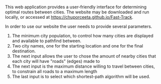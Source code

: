 This web application provides a user-friendly interface for determining optimal routes between cities.
The website may be downloaded and run locally, or accessed at https://chuporceeta.github.io/Fast-Track.

In order to use our website the user needs to provide several parameters.
  1) The minimum city population, to control how many cities are displayed and available to pathfind between.
  2) Two city names, one for the starting location and one for the final destination.
  3) The next input allows the user to chose the amount of nearby cities that each city will have "roads" (edges) made to
  4) The next input is the maximum distance willing to travel between cities, to constrain all roads to a maximum length
  5) The last input is to select which shortest-path algorithm will be used.
